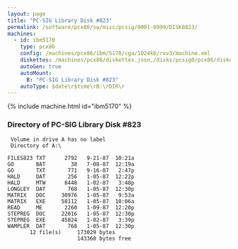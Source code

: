 ```yaml
---
layout: page
title: "PC-SIG Library Disk #823"
permalink: /software/pcx86/sw/misc/pcsig/0001-0999/DISK0823/
machines:
  - id: ibm5170
    type: pcx86
    config: /machines/pcx86/ibm/5170/cga/1024kb/rev3/machine.xml
    diskettes: /machines/pcx86/diskettes.json,/disks/pcsig0/pcx86/diskettes.json
    autoGen: true
    autoMount:
      B: "PC-SIG Library Disk #823"
    autoType: $date\r$time\rB:\rDIR\r
---
```


{% include machine.html id="ibm5170" %}

### Directory of PC-SIG Library Disk #823

     Volume in drive A has no label
     Directory of A:\

    FILES823 TXT      2792   9-21-87  10:21a
    GO       BAT        38   7-08-87  12:19a
    GO       TXT       771   9-16-87   2:47p
    HALD     DAT       256   1-05-87  12:22p
    HALD     MTW      8448   1-02-87   3:48p
    LONGLEY  DAT       768   1-05-87  12:30p
    MATRIX   DOC     30976   1-05-87   9:53a
    MATRIX   EXE     58112   1-05-87  10:06a
    READ     ME       2260   1-09-87  12:20p
    STEPREG  DOC     22016   1-05-87  12:30p
    STEPREG  EXE     45824   1-02-87   3:39p
    WAMPLER  DAT       768   1-05-87  12:30p
           12 file(s)     173029 bytes
                          143360 bytes free
